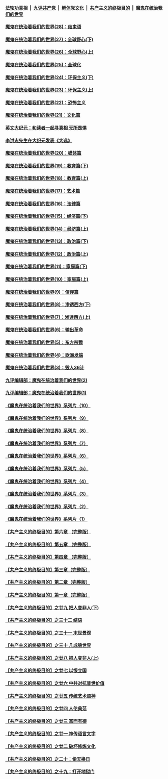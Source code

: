####  [法轮功真相](../../../../basic/blob/master/README.md?t=03290301) &nbsp;|&nbsp; [九评共产党](../../../../9ping.md/blob/master/README.md?t=03290301) &nbsp;|&nbsp; [解体党文化](../../../../jtdwh.md/blob/master/README.md?t=03290301)  &nbsp;|&nbsp; [共产主义的终极目的](../../../../gczydzjmd.md/blob/master/README.md?t=03290301) &nbsp;|&nbsp; [魔鬼在统治我们的世界](../../../../mgztzwmdsj.md/blob/master/README.md?t=03290301) 

#### [魔鬼在统治着我们的世界(28)：结束语](../pages/nsc422/n10936246.md?t=03290301) 

#### [魔鬼在统治着我们的世界(27)：全球野心(下)](../pages/nsc422/n10928319.md?t=03290301) 

#### [魔鬼在统治着我们的世界(26)：全球野心(上)](../pages/nsc422/n10900318.md?t=03290301) 

#### [魔鬼在统治着我们的世界(25)：全球化](../pages/nsc422/n10788205.md?t=03290301) 

#### [魔鬼在统治着我们的世界(24)：环保主义(下)](../pages/nsc422/n10695307.md?t=03290301) 

#### [魔鬼在统治着我们的世界(23)：环保主义(上)](../pages/nsc422/n10688613.md?t=03290301) 

#### [魔鬼在统治着我们的世界(22)：恐怖主义](../pages/nsc422/n10614727.md?t=03290301) 

#### [魔鬼在统治着我们的世界(21)：文化篇](../pages/nsc422/n10597706.md?t=03290301) 

#### [英文大纪元：和读者一起寻真相 无所畏惧](../pages/nsc422/n12542027.md?t=03290301) 

#### [李洪志先生在大纪元发表《大选》](../pages/nsc422/n12534746.md?t=03290301) 

#### [魔鬼在统治着我们的世界(20)：媒体篇](../pages/nsc422/n10586579.md?t=03290301) 

#### [魔鬼在统治着我们的世界(19)：教育篇(下)](../pages/nsc422/n10564808.md?t=03290301) 

#### [魔鬼在统治着我们的世界(18)：教育篇(上)](../pages/nsc422/n10526970.md?t=03290301) 

#### [魔鬼在统治着我们的世界(17)：艺术篇](../pages/nsc422/n10499093.md?t=03290301) 

#### [魔鬼在统治着我们的世界(16)：法律篇](../pages/nsc422/n10485969.md?t=03290301) 

#### [魔鬼在统治着我们的世界(15)：经济篇(下)](../pages/nsc422/n10469975.md?t=03290301) 

#### [魔鬼在统治着我们的世界(14)：经济篇(上)](../pages/nsc422/n10457370.md?t=03290301) 

#### [魔鬼在统治着我们的世界(13)：政治篇(下)](../pages/nsc422/n10448270.md?t=03290301) 

#### [魔鬼在统治着我们的世界(12)：政治篇(上)](../pages/nsc422/n10444576.md?t=03290301) 

#### [魔鬼在统治着我们的世界(11)：家庭篇(下)](../pages/nsc422/n10440961.md?t=03290301) 

#### [魔鬼在统治着我们的世界(10)：家庭篇(上)](../pages/nsc422/n10435448.md?t=03290301) 

#### [魔鬼在统治着我们的世界(9)：信仰篇](../pages/nsc422/n10432159.md?t=03290301) 

#### [魔鬼在统治着我们的世界(8)：渗透西方(下)](../pages/nsc422/n10429603.md?t=03290301) 

#### [魔鬼在统治着我们的世界(7)：渗透西方(上)](../pages/nsc422/n10426013.md?t=03290301) 

#### [魔鬼在统治着我们的世界(6)：输出革命](../pages/nsc422/n10421536.md?t=03290301) 

#### [魔鬼在统治着我们的世界(5)：东方杀戮](../pages/nsc422/n10417707.md?t=03290301) 

#### [魔鬼在统治着我们的世界(4)：欧洲发端](../pages/nsc422/n10414890.md?t=03290301) 

#### [魔鬼在统治着我们的世界(3)：毁人36计](../pages/nsc422/n10411583.md?t=03290301) 

#### [九评编辑部：魔鬼在统治着我们的世界(2)](../pages/nsc422/n10410036.md?t=03290301) 

#### [九评编辑部：魔鬼在统治着我们的世界(1)](../pages/nsc422/n10406825.md?t=03290301) 

#### [《魔鬼在统治着我们的世界》系列片（10）](../pages/nsc422/n12292670.md?t=03290301) 

#### [《魔鬼在统治着我们的世界》系列片（9）](../pages/nsc422/n12290859.md?t=03290301) 

#### [《魔鬼在统治着我们的世界》系列片（8）](../pages/nsc422/n12287445.md?t=03290301) 

#### [《魔鬼在统治着我们的世界》系列片（7）](../pages/nsc422/n12283425.md?t=03290301) 

#### [《魔鬼在统治着我们的世界》系列片（6）](../pages/nsc422/n12282314.md?t=03290301) 

#### [《魔鬼在统治着我们的世界》系列片（5）](../pages/nsc422/n12281419.md?t=03290301) 

#### [《魔鬼在统治着我们的世界》系列片（4）](../pages/nsc422/n12274024.md?t=03290301) 

#### [《魔鬼在统治着我们的世界》系列片（3）](../pages/nsc422/n12271322.md?t=03290301) 

#### [《魔鬼在统治着我们的世界》系列片（2）](../pages/nsc422/n12269049.md?t=03290301) 

#### [《魔鬼在统治着我们的世界》系列片（1）](../pages/nsc422/n12267575.md?t=03290301) 

#### [【共产主义的终极目的】第六章 （完整版）](../pages/nsc422/n11428913.md?t=03290301) 

#### [【共产主义的终极目的】第五章 （完整版）](../pages/nsc422/n11428912.md?t=03290301) 

#### [【共产主义的终极目的】第四章 （完整版）](../pages/nsc422/n11428907.md?t=03290301) 

#### [【共产主义的终极目的】第三章（完整版）](../pages/nsc422/n11428848.md?t=03290301) 

#### [【共产主义的终极目的】第二章（完整版）](../pages/nsc422/n11428831.md?t=03290301) 

#### [【共产主义的终极目的】第一章（完整版）](../pages/nsc422/n11417651.md?t=03290301) 

#### [【共产主义的终极目的】之廿九 把人变非人(下)](../pages/nsc422/n11344140.md?t=03290301) 

#### [【共产主义的终极目的】之三十二 结语](../pages/nsc422/n11360535.md?t=03290301) 

#### [【共产主义的终极目的】之三十一 末世景观](../pages/nsc422/n11351129.md?t=03290301) 

#### [【共产主义的终极目的】之三十 几成狼世界](../pages/nsc422/n11348280.md?t=03290301) 

#### [【共产主义的终极目的】之廿八 把人变非人(上)](../pages/nsc422/n11340492.md?t=03290301) 

#### [【共产主义的终极目的】之廿七 以恨立国](../pages/nsc422/n11336944.md?t=03290301) 

#### [【共产主义的终极目的】之廿六 中共对抗普世价值](../pages/nsc422/n11324785.md?t=03290301) 

#### [【共产主义的终极目的】之廿五 传统艺术颂神](../pages/nsc422/n11296396.md?t=03290301) 

#### [【共产主义的终极目的】之廿四 人伦典范](../pages/nsc422/n11296397.md?t=03290301) 

#### [【共产主义的终极目的】之廿三 富而有德](../pages/nsc422/n11283598.md?t=03290301) 

#### [【共产主义的终极目的】之廿一 神传语言文字](../pages/nsc422/n11263265.md?t=03290301) 

#### [【共产主义的终极目的】之廿二 破坏修炼文化](../pages/nsc422/n11245728.md?t=03290301) 

#### [【共产主义的终极目的】之二十：偷天换日](../pages/nsc422/n11238846.md?t=03290301) 

#### [【共产主义的终极目的】之十九：打开地狱门](../pages/nsc422/n11206376.md?t=03290301) 

